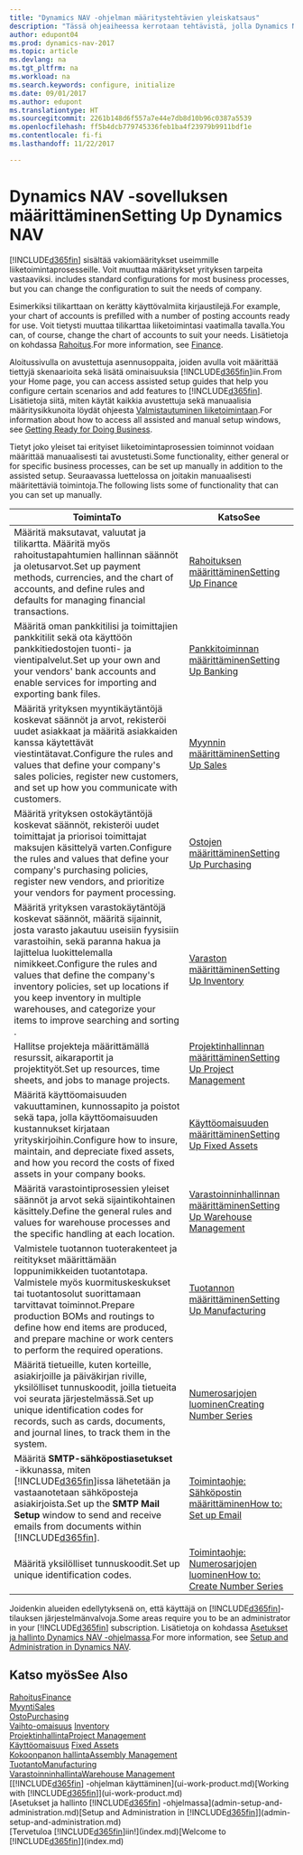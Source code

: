 ```yaml
---
title: "Dynamics NAV -ohjelman määritystehtävien yleiskatsaus"
description: "Tässä ohjeaiheessa kerrotaan tehtävistä, jolla Dynamics NAV asennetaan, alustetaan ja määritetään omia tarpeita vastaavaksi."
author: edupont04
ms.prod: dynamics-nav-2017
ms.topic: article
ms.devlang: na
ms.tgt_pltfrm: na
ms.workload: na
ms.search.keywords: configure, initialize
ms.date: 09/01/2017
ms.author: edupont
ms.translationtype: HT
ms.sourcegitcommit: 2261b148d6f557a7e44e7db8d10b96c0387a5539
ms.openlocfilehash: ff5b4dcb779745336feb1ba4f23979b9911bdf1e
ms.contentlocale: fi-fi
ms.lasthandoff: 11/22/2017

---
```

# <a name="setting-up-dynamics-nav"></a><span data-ttu-id="388d9-103">Dynamics NAV -sovelluksen määrittäminen</span><span class="sxs-lookup"><span data-stu-id="388d9-103">Setting Up Dynamics NAV</span></span>
[!INCLUDE[d365fin](includes/d365fin_md.md)]<span data-ttu-id="388d9-104"> sisältää vakiomääritykset useimmille liiketoimintaprosesseille. Voit muuttaa määritykset yrityksen tarpeita vastaaviksi.</span><span class="sxs-lookup"><span data-stu-id="388d9-104"> includes standard configurations for most business processes, but you can change the configuration to suit the needs of company.</span></span>

<span data-ttu-id="388d9-105">Esimerkiksi tilikarttaan on kerätty käyttövalmiita kirjaustilejä.</span><span class="sxs-lookup"><span data-stu-id="388d9-105">For example, your chart of accounts is prefilled with a number of posting accounts ready for use.</span></span> <span data-ttu-id="388d9-106">Voit tietysti muuttaa tilikarttaa liiketoimintasi vaatimalla tavalla.</span><span class="sxs-lookup"><span data-stu-id="388d9-106">You can, of course, change the chart of accounts to suit your needs.</span></span> <span data-ttu-id="388d9-107">Lisätietoja on kohdassa [Rahoitus](finance.md).</span><span class="sxs-lookup"><span data-stu-id="388d9-107">For more information, see [Finance](finance.md).</span></span>

<span data-ttu-id="388d9-108">Aloitussivulla on avustettuja asennusoppaita, joiden avulla voit määrittää tiettyjä skenaarioita sekä lisätä ominaisuuksia [!INCLUDE[d365fin](includes/d365fin_md.md)]iin.</span><span class="sxs-lookup"><span data-stu-id="388d9-108">From your Home page, you can access assisted setup guides that help you configure certain scenarios and add features to [!INCLUDE[d365fin](includes/d365fin_md.md)].</span></span> <span data-ttu-id="388d9-109">Lisätietoja siitä, miten käytät kaikkia avustettuja sekä manuaalisia määritysikkunoita löydät ohjeesta [Valmistautuminen liiketoimintaan](ui-get-ready-business.md).</span><span class="sxs-lookup"><span data-stu-id="388d9-109">For information about how to access all assisted and manual setup windows, see [Getting Ready for Doing Business](ui-get-ready-business.md).</span></span>

<span data-ttu-id="388d9-110">Tietyt joko yleiset tai erityiset liiketoimintaprosessien toiminnot voidaan määrittää manuaalisesti tai avustetusti.</span><span class="sxs-lookup"><span data-stu-id="388d9-110">Some functionality, either general or for specific business processes, can be set up manually in addition to the assisted setup.</span></span> <span data-ttu-id="388d9-111">Seuraavassa luettelossa on joitakin manuaalisesti määritettäviä toimintoja.</span><span class="sxs-lookup"><span data-stu-id="388d9-111">The following lists some of functionality that can you can set up manually.</span></span>

| <span data-ttu-id="388d9-112">Toiminta</span><span class="sxs-lookup"><span data-stu-id="388d9-112">To</span></span> | <span data-ttu-id="388d9-113">Katso</span><span class="sxs-lookup"><span data-stu-id="388d9-113">See</span></span> |
| --- | --- |
| <span data-ttu-id="388d9-114">Määritä maksutavat, valuutat ja tilikartta. Määritä myös rahoitustapahtumien hallinnan säännöt ja oletusarvot.</span><span class="sxs-lookup"><span data-stu-id="388d9-114">Set up payment methods, currencies, and the chart of accounts, and define rules and defaults for managing financial transactions.</span></span> |[<span data-ttu-id="388d9-115">Rahoituksen määrittäminen</span><span class="sxs-lookup"><span data-stu-id="388d9-115">Setting Up Finance</span></span>](finance-setup-finance.md) |
| <span data-ttu-id="388d9-116">Määritä oman pankkitilisi ja toimittajien pankkitilit sekä ota käyttöön pankkitiedostojen tuonti- ja vientipalvelut.</span><span class="sxs-lookup"><span data-stu-id="388d9-116">Set up your own and your vendors' bank accounts and enable services for importing and exporting bank files.</span></span> |[<span data-ttu-id="388d9-117">Pankkitoiminnan määrittäminen</span><span class="sxs-lookup"><span data-stu-id="388d9-117">Setting Up Banking</span></span>](bank-setup-banking.md) |
| <span data-ttu-id="388d9-118">Määritä yrityksen myyntikäytäntöjä koskevat säännöt ja arvot, rekisteröi uudet asiakkaat ja määritä asiakkaiden kanssa käytettävät viestintätavat.</span><span class="sxs-lookup"><span data-stu-id="388d9-118">Configure the rules and values that define your company's sales policies, register new customers, and set up how you communicate with customers.</span></span> |[<span data-ttu-id="388d9-119">Myynnin määrittäminen</span><span class="sxs-lookup"><span data-stu-id="388d9-119">Setting Up Sales</span></span>](sales-setup-sales.md) |
| <span data-ttu-id="388d9-120">Määritä yrityksen ostokäytäntöjä koskevat säännöt, rekisteröi uudet toimittajat ja priorisoi toimittajat maksujen käsittelyä varten.</span><span class="sxs-lookup"><span data-stu-id="388d9-120">Configure the rules and values that define your company's purchasing policies, register new vendors, and prioritize your vendors for payment processing.</span></span> |[<span data-ttu-id="388d9-121">Ostojen määrittäminen</span><span class="sxs-lookup"><span data-stu-id="388d9-121">Setting Up Purchasing</span></span>](purchasing-setup-purchasing.md) |
| <span data-ttu-id="388d9-122">Määritä yrityksen varastokäytäntöjä koskevat säännöt, määritä sijainnit, josta varasto jakautuu useisiin fyysisiin varastoihin, sekä paranna hakua ja lajittelua luokittelemalla nimikkeet.</span><span class="sxs-lookup"><span data-stu-id="388d9-122">Configure the rules and values that define the company's inventory policies, set up locations if you keep inventory in multiple warehouses, and categorize your items to improve searching and sorting .</span></span> |[<span data-ttu-id="388d9-123">Varaston määrittäminen</span><span class="sxs-lookup"><span data-stu-id="388d9-123">Setting Up Inventory</span></span>](inventory-setup-inventory.md) |
| <span data-ttu-id="388d9-124">Hallitse projekteja määrittämällä resurssit, aikaraportit ja projektityöt.</span><span class="sxs-lookup"><span data-stu-id="388d9-124">Set up resources, time sheets, and jobs to manage projects.</span></span> |[<span data-ttu-id="388d9-125">Projektinhallinnan määrittäminen</span><span class="sxs-lookup"><span data-stu-id="388d9-125">Setting Up Project Management</span></span>](projects-setup-projects.md) |
| <span data-ttu-id="388d9-126">Määritä käyttöomaisuuden vakuuttaminen, kunnossapito ja poistot sekä tapa, jolla käyttöomaisuuden kustannukset kirjataan yrityskirjoihin.</span><span class="sxs-lookup"><span data-stu-id="388d9-126">Configure how to insure, maintain, and depreciate fixed assets, and how you record the costs of fixed assets in your company books.</span></span> |[<span data-ttu-id="388d9-127">Käyttöomaisuuden määrittäminen</span><span class="sxs-lookup"><span data-stu-id="388d9-127">Setting Up Fixed Assets</span></span>](fa-setup.md) |
|<span data-ttu-id="388d9-128">Määritä varastointiprosessien yleiset säännöt ja arvot sekä sijaintikohtainen käsittely.</span><span class="sxs-lookup"><span data-stu-id="388d9-128">Define the general rules and values for warehouse processes and the specific handling at each location.</span></span>|[<span data-ttu-id="388d9-129">Varastoinninhallinnan määrittäminen</span><span class="sxs-lookup"><span data-stu-id="388d9-129">Setting Up Warehouse Management</span></span>](warehouse-setup-warehouse.md)|
|<span data-ttu-id="388d9-130">Valmistele tuotannon tuoterakenteet ja reititykset määrittämään loppunimikkeiden tuotantotapa. Valmistele myös kuormituskeskukset tai tuotantosolut suorittamaan tarvittavat toiminnot.</span><span class="sxs-lookup"><span data-stu-id="388d9-130">Prepare production BOMs and routings to define how end items are produced, and prepare machine or work centers to perform the required operations.</span></span>|[<span data-ttu-id="388d9-131">Tuotannon määrittäminen</span><span class="sxs-lookup"><span data-stu-id="388d9-131">Setting Up Manufacturing</span></span>](production-configure-production-processes.md)|
| <span data-ttu-id="388d9-132">Määritä tietueille, kuten korteille, asiakirjoille ja päiväkirjan riville, yksilölliset tunnuskoodit, joilla tietueita voi seurata järjestelmässä.</span><span class="sxs-lookup"><span data-stu-id="388d9-132">Set up unique identification codes for records, such as cards, documents, and journal lines, to track them in the system.</span></span> |[<span data-ttu-id="388d9-133">Numerosarjojen luominen</span><span class="sxs-lookup"><span data-stu-id="388d9-133">Creating Number Series</span></span>](ui-create-number-series.md) |
| <span data-ttu-id="388d9-134">Määritä **SMTP-sähköpostiasetukset** -ikkunassa, miten [!INCLUDE[d365fin](includes/d365fin_md.md)]issa lähetetään ja vastaanotetaan sähköposteja asiakirjoista.</span><span class="sxs-lookup"><span data-stu-id="388d9-134">Set up the **SMTP Mail Setup** window to send and receive emails from documents within [!INCLUDE[d365fin](includes/d365fin_md.md)].</span></span> |[<span data-ttu-id="388d9-135">Toimintaohje: Sähköpostin määrittäminen</span><span class="sxs-lookup"><span data-stu-id="388d9-135">How to: Set up Email</span></span>](madeira-how-setup-email.md) |
| <span data-ttu-id="388d9-136">Määritä yksilölliset tunnuskoodit.</span><span class="sxs-lookup"><span data-stu-id="388d9-136">Set up unique identification codes.</span></span> |[<span data-ttu-id="388d9-137">Toimintaohje: Numerosarjojen luominen</span><span class="sxs-lookup"><span data-stu-id="388d9-137">How to: Create Number Series</span></span>](ui-create-number-series.md) |

<span data-ttu-id="388d9-138">Joidenkin alueiden edellytyksenä on, että käyttäjä on [!INCLUDE[d365fin](includes/d365fin_md.md)]-tilauksen järjestelmänvalvoja.</span><span class="sxs-lookup"><span data-stu-id="388d9-138">Some areas require you to be an administrator in your [!INCLUDE[d365fin](includes/d365fin_md.md)] subscription.</span></span> <span data-ttu-id="388d9-139">Lisätietoja on kohdassa [Asetukset ja hallinto Dynamics NAV -ohjelmassa](admin-setup-and-administration.md).</span><span class="sxs-lookup"><span data-stu-id="388d9-139">For more information, see [Setup and Administration in Dynamics NAV](admin-setup-and-administration.md).</span></span>  

## <a name="see-also"></a><span data-ttu-id="388d9-140">Katso myös</span><span class="sxs-lookup"><span data-stu-id="388d9-140">See Also</span></span>
[<span data-ttu-id="388d9-141">Rahoitus</span><span class="sxs-lookup"><span data-stu-id="388d9-141">Finance</span></span>](finance.md)  
[<span data-ttu-id="388d9-142">Myynti</span><span class="sxs-lookup"><span data-stu-id="388d9-142">Sales</span></span>](sales-manage-sales.md)  
[<span data-ttu-id="388d9-143">Osto</span><span class="sxs-lookup"><span data-stu-id="388d9-143">Purchasing</span></span>](purchasing-manage-purchasing.md)  
<span data-ttu-id="388d9-144">[Vaihto-omaisuus](inventory-manage-inventory.md)  </span><span class="sxs-lookup"><span data-stu-id="388d9-144">[Inventory](inventory-manage-inventory.md)  </span></span>  
[<span data-ttu-id="388d9-145">Projektinhallinta</span><span class="sxs-lookup"><span data-stu-id="388d9-145">Project Management</span></span>](projects-manage-projects.md)  
<span data-ttu-id="388d9-146">[Käyttöomaisuus](fa-manage.md)  </span><span class="sxs-lookup"><span data-stu-id="388d9-146">[Fixed Assets](fa-manage.md)  </span></span>  
[<span data-ttu-id="388d9-147">Kokoonpanon hallinta</span><span class="sxs-lookup"><span data-stu-id="388d9-147">Assembly Management</span></span>](assembly-assemble-items.md)  
[<span data-ttu-id="388d9-148">Tuotanto</span><span class="sxs-lookup"><span data-stu-id="388d9-148">Manufacturing</span></span>](production-manage-manufacturing.md)  
[<span data-ttu-id="388d9-149">Varastoinninhallinta</span><span class="sxs-lookup"><span data-stu-id="388d9-149">Warehouse Management</span></span>](warehouse-manage-warehouse.md)  
<span data-ttu-id="388d9-150">[[!INCLUDE[d365fin](includes/d365fin_md.md)] -ohjelman käyttäminen](ui-work-product.md)</span><span class="sxs-lookup"><span data-stu-id="388d9-150">[Working with [!INCLUDE[d365fin](includes/d365fin_md.md)]](ui-work-product.md)</span></span>  
<span data-ttu-id="388d9-151">[Asetukset ja hallinto [!INCLUDE[d365fin](includes/d365fin_md.md)] -ohjelmassa](admin-setup-and-administration.md)</span><span class="sxs-lookup"><span data-stu-id="388d9-151">[Setup and Administration in [!INCLUDE[d365fin](includes/d365fin_md.md)]](admin-setup-and-administration.md)</span></span>  
<span data-ttu-id="388d9-152">[Tervetuloa [!INCLUDE[d365fin](includes/d365fin_md.md)]iin!](index.md)</span><span class="sxs-lookup"><span data-stu-id="388d9-152">[Welcome to [!INCLUDE[d365fin](includes/d365fin_md.md)]](index.md)</span></span>  

